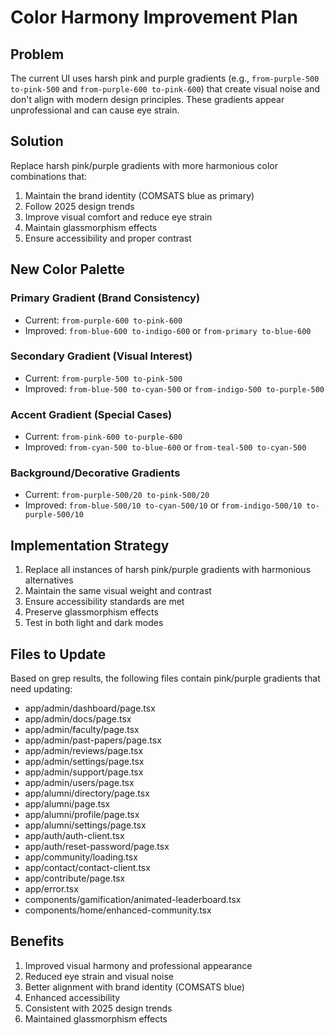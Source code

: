 # Color Harmony Improvement Plan

## Problem
The current UI uses harsh pink and purple gradients (e.g., `from-purple-500 to-pink-500` and `from-purple-600 to-pink-600`) that create visual noise and don't align with modern design principles. These gradients appear unprofessional and can cause eye strain.

## Solution
Replace harsh pink/purple gradients with more harmonious color combinations that:
1. Maintain the brand identity (COMSATS blue as primary)
2. Follow 2025 design trends
3. Improve visual comfort and reduce eye strain
4. Maintain glassmorphism effects
5. Ensure accessibility and proper contrast

## New Color Palette
### Primary Gradient (Brand Consistency)
- Current: `from-purple-600 to-pink-600`
- Improved: `from-blue-600 to-indigo-600` or `from-primary to-blue-600`

### Secondary Gradient (Visual Interest)
- Current: `from-purple-500 to-pink-500`
- Improved: `from-blue-500 to-cyan-500` or `from-indigo-500 to-purple-500`

### Accent Gradient (Special Cases)
- Current: `from-pink-600 to-purple-600`
- Improved: `from-cyan-500 to-blue-600` or `from-teal-500 to-cyan-500`

### Background/Decorative Gradients
- Current: `from-purple-500/20 to-pink-500/20`
- Improved: `from-blue-500/10 to-cyan-500/10` or `from-indigo-500/10 to-purple-500/10`

## Implementation Strategy
1. Replace all instances of harsh pink/purple gradients with harmonious alternatives
2. Maintain the same visual weight and contrast
3. Ensure accessibility standards are met
4. Preserve glassmorphism effects
5. Test in both light and dark modes

## Files to Update
Based on grep results, the following files contain pink/purple gradients that need updating:
- app/admin/dashboard/page.tsx
- app/admin/docs/page.tsx
- app/admin/faculty/page.tsx
- app/admin/past-papers/page.tsx
- app/admin/reviews/page.tsx
- app/admin/settings/page.tsx
- app/admin/support/page.tsx
- app/admin/users/page.tsx
- app/alumni/directory/page.tsx
- app/alumni/page.tsx
- app/alumni/profile/page.tsx
- app/alumni/settings/page.tsx
- app/auth/auth-client.tsx
- app/auth/reset-password/page.tsx
- app/community/loading.tsx
- app/contact/contact-client.tsx
- app/contribute/page.tsx
- app/error.tsx
- components/gamification/animated-leaderboard.tsx
- components/home/enhanced-community.tsx

## Benefits
1. Improved visual harmony and professional appearance
2. Reduced eye strain and visual noise
3. Better alignment with brand identity (COMSATS blue)
4. Enhanced accessibility
5. Consistent with 2025 design trends
6. Maintained glassmorphism effects